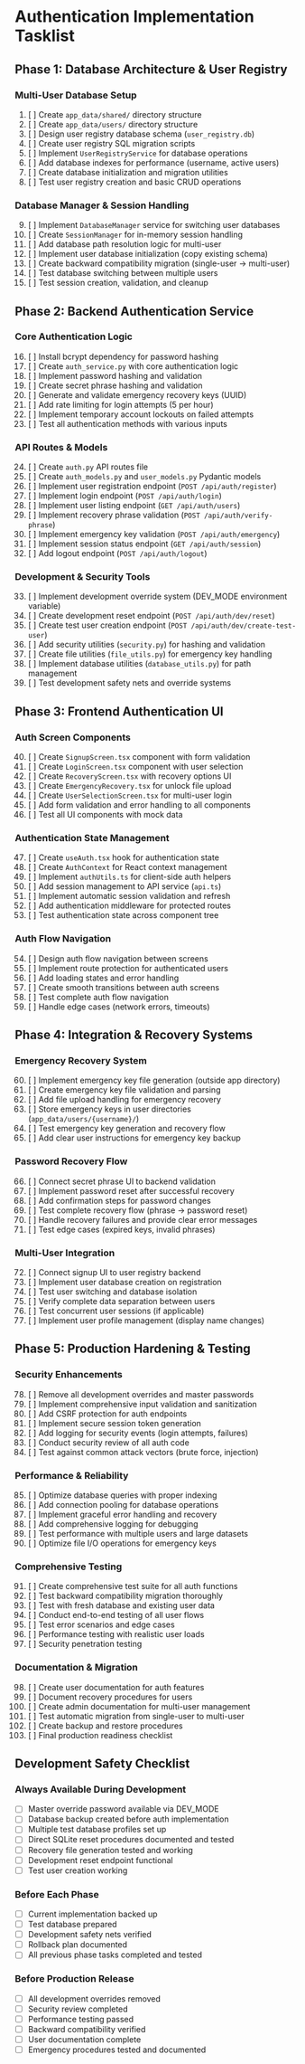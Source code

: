 # Authentication Implementation Tasklist

## Phase 1: Database Architecture & User Registry

### Multi-User Database Setup
1. [ ] Create `app_data/shared/` directory structure
2. [ ] Create `app_data/users/` directory structure  
3. [ ] Design user registry database schema (`user_registry.db`)
4. [ ] Create user registry SQL migration scripts
5. [ ] Implement `UserRegistryService` for database operations
6. [ ] Add database indexes for performance (username, active users)
7. [ ] Create database initialization and migration utilities
8. [ ] Test user registry creation and basic CRUD operations

### Database Manager & Session Handling
9. [ ] Implement `DatabaseManager` service for switching user databases
10. [ ] Create `SessionManager` for in-memory session handling
11. [ ] Add database path resolution logic for multi-user
12. [ ] Implement user database initialization (copy existing schema)
13. [ ] Create backward compatibility migration (single-user → multi-user)
14. [ ] Test database switching between multiple users
15. [ ] Test session creation, validation, and cleanup

## Phase 2: Backend Authentication Service

### Core Authentication Logic
16. [ ] Install bcrypt dependency for password hashing
17. [ ] Create `auth_service.py` with core authentication logic
18. [ ] Implement password hashing and validation
19. [ ] Create secret phrase hashing and validation
20. [ ] Generate and validate emergency recovery keys (UUID)
21. [ ] Add rate limiting for login attempts (5 per hour)
22. [ ] Implement temporary account lockouts on failed attempts
23. [ ] Test all authentication methods with various inputs

### API Routes & Models  
24. [ ] Create `auth.py` API routes file
25. [ ] Create `auth_models.py` and `user_models.py` Pydantic models
26. [ ] Implement user registration endpoint (`POST /api/auth/register`)
27. [ ] Implement login endpoint (`POST /api/auth/login`)
28. [ ] Implement user listing endpoint (`GET /api/auth/users`)
29. [ ] Implement recovery phrase validation (`POST /api/auth/verify-phrase`)
30. [ ] Implement emergency key validation (`POST /api/auth/emergency`)
31. [ ] Implement session status endpoint (`GET /api/auth/session`)
32. [ ] Add logout endpoint (`POST /api/auth/logout`)

### Development & Security Tools
33. [ ] Implement development override system (DEV_MODE environment variable)
34. [ ] Create development reset endpoint (`POST /api/auth/dev/reset`)
35. [ ] Create test user creation endpoint (`POST /api/auth/dev/create-test-user`)
36. [ ] Add security utilities (`security.py`) for hashing and validation
37. [ ] Create file utilities (`file_utils.py`) for emergency key handling
38. [ ] Implement database utilities (`database_utils.py`) for path management
39. [ ] Test development safety nets and override systems

## Phase 3: Frontend Authentication UI

### Auth Screen Components
40. [ ] Create `SignupScreen.tsx` component with form validation
41. [ ] Create `LoginScreen.tsx` component with user selection
42. [ ] Create `RecoveryScreen.tsx` with recovery options UI
43. [ ] Create `EmergencyRecovery.tsx` for unlock file upload
44. [ ] Create `UserSelectionScreen.tsx` for multi-user login
45. [ ] Add form validation and error handling to all components
46. [ ] Test all UI components with mock data

### Authentication State Management
47. [ ] Create `useAuth.tsx` hook for authentication state
48. [ ] Create `AuthContext` for React context management
49. [ ] Implement `authUtils.ts` for client-side auth helpers
50. [ ] Add session management to API service (`api.ts`)  
51. [ ] Implement automatic session validation and refresh
52. [ ] Add authentication middleware for protected routes
53. [ ] Test authentication state across component tree

### Auth Flow Navigation
54. [ ] Design auth flow navigation between screens
55. [ ] Implement route protection for authenticated users
56. [ ] Add loading states and error handling
57. [ ] Create smooth transitions between auth screens
58. [ ] Test complete auth flow navigation
59. [ ] Handle edge cases (network errors, timeouts)

## Phase 4: Integration & Recovery Systems

### Emergency Recovery System
60. [ ] Implement emergency key file generation (outside app directory)
61. [ ] Create emergency key file validation and parsing
62. [ ] Add file upload handling for emergency recovery
63. [ ] Store emergency keys in user directories (`app_data/users/{username}/`)
64. [ ] Test emergency key generation and recovery flow
65. [ ] Add clear user instructions for emergency key backup

### Password Recovery Flow
66. [ ] Connect secret phrase UI to backend validation
67. [ ] Implement password reset after successful recovery
68. [ ] Add confirmation steps for password changes
69. [ ] Test complete recovery flow (phrase → password reset)
70. [ ] Handle recovery failures and provide clear error messages
71. [ ] Test edge cases (expired keys, invalid phrases)

### Multi-User Integration
72. [ ] Connect signup UI to user registry backend
73. [ ] Implement user database creation on registration
74. [ ] Test user switching and database isolation
75. [ ] Verify complete data separation between users
76. [ ] Test concurrent user sessions (if applicable)
77. [ ] Implement user profile management (display name changes)

## Phase 5: Production Hardening & Testing

### Security Enhancements
78. [ ] Remove all development overrides and master passwords
79. [ ] Implement comprehensive input validation and sanitization
80. [ ] Add CSRF protection for auth endpoints
81. [ ] Implement secure session token generation
82. [ ] Add logging for security events (login attempts, failures)
83. [ ] Conduct security review of all auth code
84. [ ] Test against common attack vectors (brute force, injection)

### Performance & Reliability
85. [ ] Optimize database queries with proper indexing
86. [ ] Add connection pooling for database operations
87. [ ] Implement graceful error handling and recovery
88. [ ] Add comprehensive logging for debugging
89. [ ] Test performance with multiple users and large datasets
90. [ ] Optimize file I/O operations for emergency keys

### Comprehensive Testing
91. [ ] Create comprehensive test suite for all auth functions
92. [ ] Test backward compatibility migration thoroughly
93. [ ] Test with fresh database and existing user data
94. [ ] Conduct end-to-end testing of all user flows
95. [ ] Test error scenarios and edge cases
96. [ ] Performance testing with realistic user loads
97. [ ] Security penetration testing

### Documentation & Migration
98. [ ] Create user documentation for auth features
99. [ ] Document recovery procedures for users
100. [ ] Create admin documentation for multi-user management
101. [ ] Test automatic migration from single-user to multi-user
102. [ ] Create backup and restore procedures
103. [ ] Final production readiness checklist

## Development Safety Checklist

### Always Available During Development
- [ ] Master override password available via DEV_MODE
- [ ] Database backup created before auth implementation
- [ ] Multiple test database profiles set up
- [ ] Direct SQLite reset procedures documented and tested
- [ ] Recovery file generation tested and working
- [ ] Development reset endpoint functional
- [ ] Test user creation working

### Before Each Phase
- [ ] Current implementation backed up
- [ ] Test database prepared
- [ ] Development safety nets verified
- [ ] Rollback plan documented
- [ ] All previous phase tasks completed and tested

### Before Production Release
- [ ] All development overrides removed
- [ ] Security review completed
- [ ] Performance testing passed
- [ ] Backward compatibility verified
- [ ] User documentation complete
- [ ] Emergency procedures tested and documented
